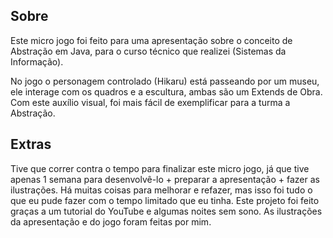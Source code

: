 ## Sobre
Este micro jogo foi feito para uma apresentação sobre o conceito de Abstração em Java, para o curso técnico que realizei (Sistemas da Informação). 

No jogo o personagem controlado (Hikaru) está passeando por um museu, ele interage com os quadros e a escultura, ambas são um Extends de Obra. Com este auxílio visual, foi mais fácil de exemplificar para a turma a Abstração.

## Extras
Tive que correr contra o tempo para finalizar este micro jogo, já que tive apenas 1 semana para desenvolvê-lo + preparar a apresentação + fazer as ilustrações. Há muitas coisas para melhorar e refazer, mas isso foi tudo o que eu pude fazer com o tempo limitado que eu tinha. Este projeto foi feito graças a um tutorial do YouTube e algumas noites sem sono.
As ilustrações da apresentação e do jogo foram feitas por mim.
